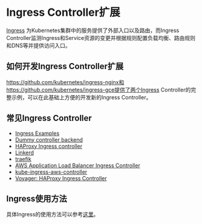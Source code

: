 # Ingress Controller扩展

[Ingress](../concepts/ingress.md) 为Kubernetes集群中的服务提供了外部入口以及路由，而Ingress Controller监测Ingress和Service资源的变更并根据规则配置负载均衡、路由规则和DNS等并提供访问入口。

## 如何开发Ingress Controller扩展

https://github.com/kubernetes/ingress-nginx和https://github.com/kubernetes/ingress-gce提供了两个Ingress Controller的完整示例，可以在此基础上方便的开发新的Ingress Controller。

## 常见Ingress Controller

* [Ingress Examples](https://github.com/kubernetes/ingress-nginx)
* [Dummy controller backend](https://github.com/kubernetes/ingress/tree/master/examples/custom-controller)
* [HAProxy Ingress controller](https://github.com/jcmoraisjr/haproxy-ingress)
* [Linkerd](https://linkerd.io/config/0.9.1/linkerd/index.html#ingress-identifier)
* [traefik](https://docs.traefik.io/toml/#kubernetes-ingress-backend)
* [AWS Application Load Balancer Ingress Controller](https://github.com/coreos/alb-ingress-controller)
* [kube-ingress-aws-controller](https://github.com/zalando-incubator/kube-ingress-aws-controller)
* [Voyager: HAProxy Ingress Controller](https://github.com/appscode/voyager)

## Ingress使用方法

具体Ingress的使用方法可以参考[这里](../concepts/ingress.md)。
